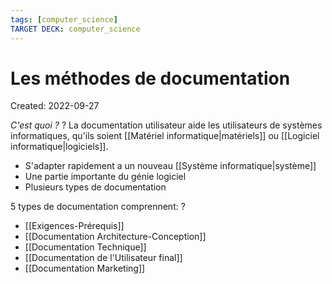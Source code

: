 ```yaml
---
tags: [computer_science] 
TARGET DECK: computer_science
---
```

# Les méthodes de documentation
Created: 2022-09-27

*C'est quoi ?*
?
La documentation utilisateur aide les utilisateurs de systèmes informatiques, qu'ils soient [[Matériel informatique|matériels]] ou [[Logiciel informatique|logiciels]].
- S'adapter rapidement a un nouveau [[Système informatique|système]]
- Une partie importante du génie logiciel
- Plusieurs types de documentation
<!--SR:!2022-11-26,33,230-->

5 types de documentation comprennent:
?
- [[Exigences-Prérequis]]
- [[Documentation Architecture-Conception]]
- [[Documentation Technique]]
- [[Documentation de l'Utilisateur final]]
- [[Documentation Marketing]]
<!--SR:!2022-11-15,30,250-->

